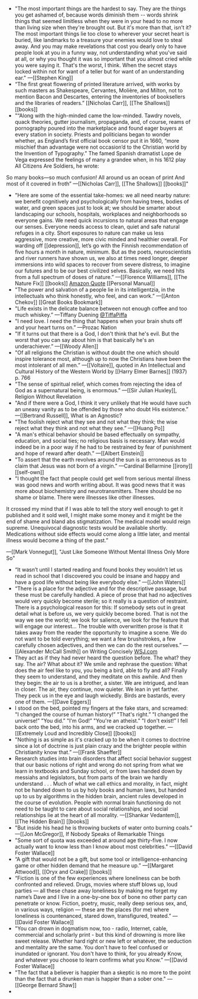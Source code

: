 - "The most important things are the hardest to say. They are the things you get ashamed of, because words diminish them -- words shrink things that seemed limitless when they were in your head to no more than living size when they're brought out. But it's more than that, isn't it? The most important things lie too close to wherever your secret heart is buried, like landmarks to a treasure your enemies would love to steal away. And you may make revelations that cost you dearly only to have people look at you in a funny way, not understanding what you've said at all, or why you thought it was so important that you almost cried while you were saying it. That's the worst, I think. When the secret stays locked within not for want of a teller but for want of an understanding ear." —[[Stephen King]]
- “The first great flowering of printed literature arrived, with works by such masters as Shakespeare, Cervantes, Molière, and Milton, not to mention Bacon and Descartes, entering the inventories of booksellers and the libraries of readers.” [[Nicholas Carr]], [[The Shallows]] [[books]]
- "“Along with the high-minded came the low-minded. Tawdry novels, quack theories, gutter journalism, propaganda, and, of course, reams of pornography poured into the marketplace and found eager buyers at every station in society. Priests and politicians began to wonder whether, as England’s first official book censor put it in 1660, “more mischief than advantage were not occasion’d to the Christian world by the Invention of Typography.” The famed Spanish dramatist Lope de Vega expressed the feelings of many a grandee when, in his 1612 play All Citizens Are Soldiers, he wrote:

So many books—so much confusion!
All around us an ocean of print
And most of it covered in froth”
—[[Nicholas Carr]], [[The Shallows]] [[books]]"
- "Here are some of the essential take-homes: we all need nearby nature: we benefit cognitively and psychologically from having trees, bodies of water, and green spaces just to look at; we should be smarter about landscaping our schools, hospitals, workplaces and neighborhoods so everyone gains. We need quick incursions to natural areas that engage our senses. Everyone needs access to clean, quiet and safe natural refuges in a city. Short exposures to nature can make us less aggressive, more creative, more civic minded and healthier overall. For warding off [[depression]], let’s go with the Finnish recommendation of five hours a month in nature, minimum. But as the poets, neuroscientists and river runners have shown us, we also at times need longer, deeper immersions into wild spaces to recover from severe distress, to imagine our futures and to be our best civilized selves. Basically, we need hits from a full spectrum of doses of nature.”
—[[Florence Williams]], [[The Nature Fix]] [[books]] [Amazon Quote](http://a.co/hhrHXI7) [[Personal Manual]]
- "The power and salvation of a people lie in its intelligentzia, in the intellectuals who think honestly, who feel, and can work.”  —[[Anton Chekov]] [[Great Books Bookmark]]
- "Life exists in the delicate balance between not enough coffee and too much whiskey.” —Tiffany Duening [@TiffaPiffa](https://twitter.com/tiffapiffa)
- "I need love. I need the thing that happens when your brain shuts off and your heart turns on.” —Prozac Nation
- "If it turns out that there is a God, I don't think that he's evil. But the worst that you can say about him is that basically he's an underachiever.” —[[Woody Allen]] 
- "Of all religions the Christian is without doubt the one which should inspire tolerance most, although up to now the Christians have been the most intolerant of all men.” —[[Voltaire]], quoted in An Intellectual and Cultural History of the Western World by [[Harry Elmer Barnes]] (1937) p. 766
- "The sense of spiritual relief, which comes from rejecting the idea of God as a supernatural being, is enormous.” —[[Sir Julian Huxley]], Religion Without Revelation
- "And if there were a God, I think it very unlikely that He would have such an uneasy vanity as to be offended by those who doubt His existence.” —[[Bertrand Russell]], What is an Agnostic?
- "The foolish reject what they see and not what they think; the wise reject what they think and not what they see.” —[[Huang Po]]
- "A man's ethical behavior should be based effectually on sympathy, education, and social ties; no religious basis is necessary. Man would indeed be in a poor way if he had to be restrained by fear of punishment and hope of reward after death.” —[[Albert Einstein]]
- "To assert that the earth revolves around the sun is as erroneous as to claim that Jesus was not born of a virgin.” —Cardinal Bellarmine [[irony]] [[self-own]]
- "I thought the fact that people could get well from serious mental illness was good news and worth writing about. It was good news that it was more about biochemistry and neurotransmitters. There should be no shame or blame. There were illnesses like other illnesses.

It crossed my mind that if I was able to tell the story well enough to get it published and it sold well, I might make some money and it might be the end of shame and bland abs stigmatization. The medical model would reign supreme. Unequivocal diagnostic tests would be available shortly. Medications without side effects would come along a little later, and mental illness would become a thing of the past.”

—[[Mark Vonnegut]], "Just Like Someone Without Mental Illness Only More So"
- “It wasn’t until I started reading and found books they wouldn’t let us read in school that I discovered you could be insane and happy and have a good life without being like everybody else.” —[[John Waters]]
- “There is a place for the adjective and for the descriptive passage, but these must be carefully handled. A piece of prose that had no adjectives would very quickly become sterile; so it really is a question of restraint. There is a psychological reason for this: If somebody sets out in great detail what is before us, we very quickly become bored. That is not the way we see the world; we look for salience, we look for the feature that will engage our interest… The trouble with overwritten prose is that it takes away from the reader the opportunity to imagine a scene. We do not want to be told everything; we want a few brushstrokes, a few carefully chosen adjectives, and then we can do the rest ourselves.”
 —[[Alexander McCall Smith]] on Writing Concisely [WSJ.com](http://online.wsj.com/article/SB10001424052748703440004575548170190455294.html)
- They act as if they had never heard the question before. The what? they say. The air? What about it? We smile and rephrase the question: What does the air feel like to you, you being a bird, able to fly and all? Finally they seem to understand, and they meditate on this awhile. And then they begin: the air to us is a brother, a sister. We are intrigued, and lean in closer. The air, they continue, now quieter. We lean in yet farther. They peck us in the eye and laugh wickedly. Birds are bastards, every one of them. —[[Dave Eggers]]
- I stood on the bed, pointed my fingers at the fake stars, and screamed: "I changed the course of human history!”
"That's right.”
"I changed the universe!”
"You did.”
"I'm God!”
"You're an atheist.”
"I don't exist!”
I fell back onto the bed, into his arms, and we cracked up together.
—[[Extremely Loud and Incredibly Close]] [[books]]
- "Nothing is as simple as it's cracked up to be when it comes to doctrine since a lot of doctrine is just plain crazy and the brighter people within Christianity know that.” —[[Frank Shaeffer]]
- Research studies into brain disorders that affect social behavior suggest that our basic notions of right and wrong do not spring from what we learn in textbooks and Sunday school, or from laws handed down by messiahs and legislators, but from parts of the brain we hardly understand . . . Much of what we call ethics and morality, in fact, might not be handed down to us by holy books and human laws, but handed up to us by algorithms in the hidden brain, ancient rules developed in the course of evolution. People with normal brain functioning do not need to be taught to care about social relationships, and social relationships lie at the heart of all morality. —[[Shankar Vedantem]], [[The Hidden Brain]] [[books]]
- "But inside his head he is throwing buckets of water onto burning coals.” —[[Jon McGregor]], If Nobody Speaks of Remarkable Things
- "Some sort of quota was exceeded at around age thirty-five. I now actually want to know less than I know about most celebrities." —[[David Foster Wallace]]
- “A gift that would not be a gift, but some tool or intelligence-enhancing game or other hidden demand that he measure up.” —[[Margaret Attwood]], [[Oryx and Crake]] [[books]]
- “Fiction is one of the few experiences where loneliness can be both confronted and relieved. Drugs, movies where stuff blows up, loud parties — all these chase away loneliness by making me forget my name’s Dave and I live in a one-by-one box of bone no other party can penetrate or know. Fiction, poetry, music, really deep serious sex, and, in various ways, religion — these are the places (for me) where loneliness is countenanced, stared down, transfigured, treated.” —[[David Foster Wallace]]
- "You can drown in dogmatism now, too - radio, Internet, cable, commercial and scholarly print - but this kind of drowning is more like sweet release. Whether hard right or new left or whatever, the seduction and mentality are the same. You don't have to feel confused or inundated or ignorant. You don't have to think, for you already Know, and whatever you choose to learn confirms what you Know.” —[[David Foster Wallace]]
- "The fact that a believer is happier than a skeptic is no more to the point than the fact that a drunken man is happier than a sober one." —[[George Bernard Shaw]]
- 
